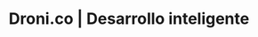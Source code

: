 ---
title: 'Droni.co | Desarrollo inteligente'
description: 'Transformamos ideas en soluciones digitales innovadoras. Somos el Wozniak de tu Jobs, somos la malta de tu pastelito, somos el Spock de tu Kirk, somos el Doc Brown de tu Mcfly -creo que ya lo entendiste.'
image: 'https://droni.co/attachments/dronico-card.png'
---